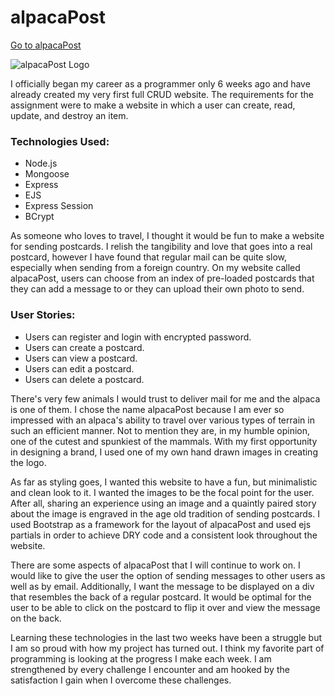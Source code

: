 # alpacaPost

[Go to alpacaPost](https://alpacapost.herokuapp.com/alpacapost)

![alpacaPost Logo](https://user-images.githubusercontent.com/42280967/47126101-d8fa8400-d23b-11e8-88a1-82c451dd8099.png)

I officially began my career as a programmer only 6 weeks ago and have already created my very first full CRUD website. The requirements for the assignment were to make a website in which a user can create, read, update, and destroy an item. 

### Technologies Used:
* Node.js
* Mongoose
* Express
* EJS
* Express Session
* BCrypt

As someone who loves to travel, I thought it would be fun to make a website for sending postcards. I relish the tangibility and love that goes into a real postcard, however I have found that regular mail can be quite slow, especially when sending from a foreign country. On my website called alpacaPost, users can choose from an index of pre-loaded postcards that they can add a message to or they can upload their own photo to send.

### User Stories:
* Users can register and login with encrypted password.
* Users can create a postcard.
* Users can view a postcard.
* Users can edit a postcard.
* Users can delete a postcard.

There's very few animals I would trust to deliver mail for me and the alpaca is one of them. I chose the name alpacaPost because I am ever so impressed with an alpaca's ability to travel over various types of terrain in such an efficient manner. Not to mention they are, in my humble opinion, one of the cutest and spunkiest of the mammals. With my first opportunity in designing a brand, I used one of my own hand drawn images in creating the logo.

As far as styling goes, I wanted this website to have a fun, but minimalistic and clean look to it. I wanted the images to be the focal point for the user. After all, sharing an experience using an image and a quaintly paired story about the image is engraved in the age old tradition of sending postcards. I used Bootstrap as a framework for the layout of alpacaPost and used ejs partials in order to achieve DRY code and a consistent look throughout the website.

There are some aspects of alpacaPost that I will continue to work on. I would like to give the user the option of sending messages to other users as well as by email. Additionally, I want the message to be displayed on a div that resembles the back of a regular postcard. It would be optimal for the user to be able to click on the postcard to flip it over and view the message on the back. 

Learning these technologies in the last two weeks have been a struggle but I am so proud with how my project has turned out. I think my favorite part of programming is looking at the progress I make each week. I am strengthened by every challenge I encounter and am hooked by the satisfaction I gain when I overcome these challenges.
